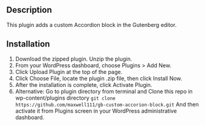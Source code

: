 ## Description

This plugin adds a custom Accordion block in the Gutenberg editor.

## Installation

1. Download the zipped plugin. Unzip the plugin.
2. From your WordPress dashboard, choose Plugins > Add New.
3. Click Upload Plugin at the top of the page.
4. Click Choose File, locate the plugin .zip file, then click Install Now.
5. After the installation is complete, click Activate Plugin.
6. Alternative: 
   Go to plugin directory from terminal and Clone this repo in wp-content/plugins directory `git clone https://github.com/maxwell111/gb-custom-accorion-block.git`
   And then activate it from Plugins screen in your WordPress administrative dashboard.
